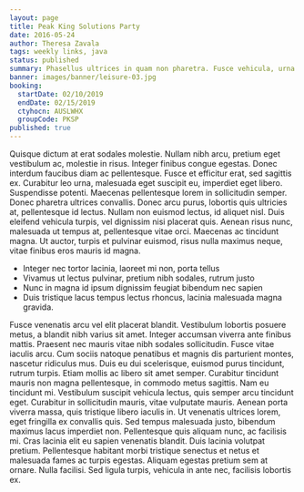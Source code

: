 ```yaml
---
layout: page
title: Peak King Solutions Party
date: 2016-05-24
author: Theresa Zavala
tags: weekly links, java
status: published
summary: Phasellus ultrices in quam non pharetra. Fusce vehicula, urna at.
banner: images/banner/leisure-03.jpg
booking:
  startDate: 02/10/2019
  endDate: 02/15/2019
  ctyhocn: AUSLWHX
  groupCode: PKSP
published: true
---
```

Quisque dictum at erat sodales molestie. Nullam nibh arcu, pretium eget vestibulum ac, molestie in risus. Integer finibus congue egestas. Donec interdum faucibus diam ac pellentesque. Fusce et efficitur erat, sed sagittis ex. Curabitur leo urna, malesuada eget suscipit eu, imperdiet eget libero. Suspendisse potenti. Maecenas pellentesque lorem in sollicitudin semper. Donec pharetra ultrices convallis. Donec arcu purus, lobortis quis ultricies at, pellentesque id lectus. Nullam non euismod lectus, id aliquet nisl. Duis eleifend vehicula turpis, vel dignissim nisi placerat quis. Aenean risus nunc, malesuada ut tempus at, pellentesque vitae orci. Maecenas ac tincidunt magna. Ut auctor, turpis et pulvinar euismod, risus nulla maximus neque, vitae finibus eros mauris id magna.

* Integer nec tortor lacinia, laoreet mi non, porta tellus
* Vivamus ut lectus pulvinar, pretium nibh sodales, rutrum justo
* Nunc in magna id ipsum dignissim feugiat bibendum nec sapien
* Duis tristique lacus tempus lectus rhoncus, lacinia malesuada magna gravida.

Fusce venenatis arcu vel elit placerat blandit. Vestibulum lobortis posuere metus, a blandit nibh varius sit amet. Integer accumsan viverra ante finibus mattis. Praesent nec mauris vitae nibh sodales sollicitudin. Fusce vitae iaculis arcu. Cum sociis natoque penatibus et magnis dis parturient montes, nascetur ridiculus mus. Duis eu dui scelerisque, euismod purus tincidunt, rutrum turpis. Etiam mollis ac libero sit amet semper.
Curabitur tincidunt mauris non magna pellentesque, in commodo metus sagittis. Nam eu tincidunt mi. Vestibulum suscipit vehicula lectus, quis semper arcu tincidunt eget. Curabitur in sollicitudin mauris, vitae vulputate mauris. Aenean porta viverra massa, quis tristique libero iaculis in. Ut venenatis ultrices lorem, eget fringilla ex convallis quis. Sed tempus malesuada justo, bibendum maximus lacus imperdiet non. Pellentesque quis aliquam nunc, ac facilisis mi. Cras lacinia elit eu sapien venenatis blandit. Duis lacinia volutpat pretium. Pellentesque habitant morbi tristique senectus et netus et malesuada fames ac turpis egestas. Aliquam egestas pretium sem at ornare. Nulla facilisi. Sed ligula turpis, vehicula in ante nec, facilisis lobortis ex.
